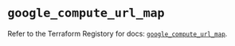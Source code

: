 # `google_compute_url_map`

Refer to the Terraform Registory for docs: [`google_compute_url_map`](https://registry.terraform.io/providers/hashicorp/google-beta/4.73.2/docs/resources/google_compute_url_map).
